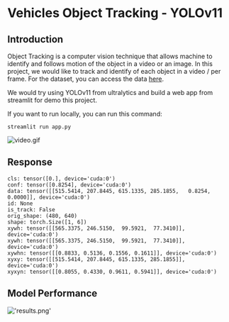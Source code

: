 # Vehicles Object Tracking - YOLOv11

## Introduction
Object Tracking is a computer vision technique that allows machine to identify and follows motion of the object in a video or an image. In this project, we would like to track and identify of each object in a video / per frame. For the dataset, you can access the data [here](https://universe.roboflow.com/hertanto-weiyuan-fd3qo/cctv-8vtyi).

We would try using YOLOv11 from ultralytics and build a web app from streamlit for demo this project. 

If you want to run locally, you can run this command:

```streamlit run app.py```

![video.gif](./files/video-results.gif)
## Response
```
cls: tensor([0.], device='cuda:0')
conf: tensor([0.8254], device='cuda:0')
data: tensor([[515.5414, 207.8445, 615.1335, 285.1855,   0.8254,   0.0000]], device='cuda:0')
id: None
is_track: False
orig_shape: (480, 640)
shape: torch.Size([1, 6])
xywh: tensor([[565.3375, 246.5150,  99.5921,  77.3410]], device='cuda:0')
xywh: tensor([[565.3375, 246.5150,  99.5921,  77.3410]], device='cuda:0')
xywhn: tensor([[0.8833, 0.5136, 0.1556, 0.1611]], device='cuda:0')
xyxy: tensor([[515.5414, 207.8445, 615.1335, 285.1855]], device='cuda:0')
xyxyn: tensor([[0.8055, 0.4330, 0.9611, 0.5941]], device='cuda:0')
```

## Model Performance
!['results.png'](./files/results.png)
